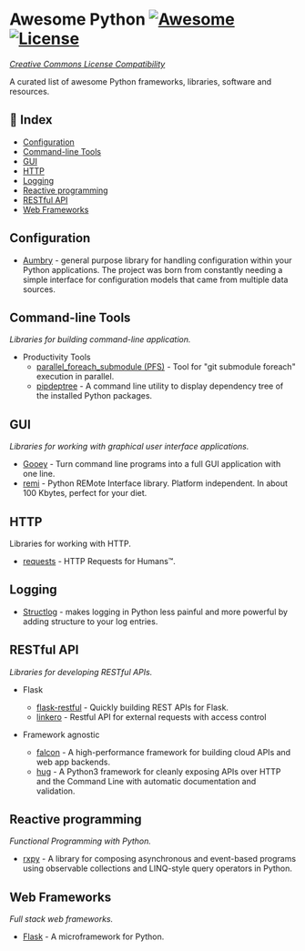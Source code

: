 # Awesome Python [![Awesome](https://cdn.rawgit.com/sindresorhus/awesome/d7305f38d29fed78fa85652e3a63e154dd8e8829/media/badge.svg)](https://github.com/sindresorhus/awesome) [![License](https://licensebuttons.net/l/by-nc/4.0/88x31.png)](https://creativecommons.org/licenses/by-nc/4.0/) 

_[Creative Commons License Compatibility](https://github.com/Catacrockers/awesome-catacrockers/blob/master/CC_License_Compatibility_Chart_compact.png)_

A curated list of awesome Python frameworks, libraries, software and resources.

## 📝 Index

- [Configuration](#configuration)
- [Command-line Tools](#command-line-tools)
- [GUI](#gui)
- [HTTP](#http)
- [Logging](#logging)
- [Reactive programming](#reactive-programming)
- [RESTful API](#restful-api)
- [Web Frameworks](#web-frameworks)

## Configuration

- [Aumbry](https://aumbry.readthedocs.io/en/latest/) - general purpose library for handling configuration within your Python applications. The project was born from constantly needing a simple interface for configuration models that came from multiple data sources.

## Command-line Tools

*Libraries for building command-line application.*

+ Productivity Tools
  - [parallel_foreach_submodule (PFS)](https://github.com/RDCH106/parallel_foreach_submodule) - Tool for "git submodule foreach" execution in parallel.
  - [pipdeptree](https://github.com/naiquevin/pipdeptree) - A command line utility to display dependency tree of the installed Python packages.

## GUI

*Libraries for working with graphical user interface applications.*

+ [Gooey](https://github.com/chriskiehl/Gooey) - Turn command line programs into a full GUI application with one line.
+ [remi](https://github.com/dddomodossola/remi) - Python REMote Interface library. Platform independent. In about 100 Kbytes, perfect for your diet. 

## HTTP

Libraries for working with HTTP.

+ [requests](http://docs.python-requests.org/en/latest/) - HTTP Requests for Humans™.

## Logging

- [Structlog](https://github.com/hynek/structlog) - makes logging in Python less painful and more powerful by adding structure to your log entries.

## RESTful API

*Libraries for developing RESTful APIs.*

+ Flask
  - [flask-restful](https://github.com/flask-restful/flask-restful) - Quickly building REST APIs for Flask.
  - [linkero](https://github.com/ingran/linkero) - Restful API for external requests with access control

+ Framework agnostic
  - [falcon](http://falconframework.org/) - A high-performance framework for building cloud APIs and web app backends.
  - [hug](https://github.com/timothycrosley/hug) - A Python3 framework for cleanly exposing APIs over HTTP and the Command Line with automatic documentation and validation.
  
## Reactive programming

*Functional Programming with Python.*

- [rxpy](https://github.com/ReactiveX/RxPY) - 
A library for composing asynchronous and event-based programs using observable collections and LINQ-style query operators in Python.

## Web Frameworks

*Full stack web frameworks.*

- [Flask](http://flask.pocoo.org/) - A microframework for Python.
